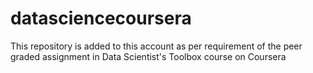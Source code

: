 # datasciencecoursera
This repository is added to this account as per requirement of the peer graded assignment in Data Scientist's Toolbox course on Coursera
